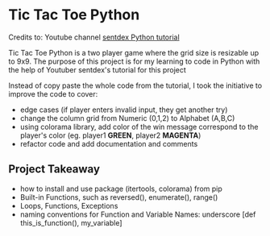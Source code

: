 # Tic Tac Toe Python
Credits to: Youtube channel [sentdex Python tutorial](https://youtube.com/playlist?list=PLQVvvaa0QuDeAams7fkdcwOGBpGdHpXln)

Tic Tac Toe Python is a two player game where the grid size is resizable up to 9x9. The purpose of this project is for my learning to code in Python with the help of Youtuber sentdex's tutorial for this project

Instead of copy paste the whole code from the tutorial, I took the initiative to improve the code to cover:
* edge cases (if player enters invalid input, they get another try)
* change the column grid from Numeric (0,1,2) to Alphabet (A,B,C)
* using colorama library, add color of the win message correspond to the player's color (eg. player1 **GREEN**, player2 **MAGENTA**)
* refactor code and add documentation and comments

## Project Takeaway
* how to install and use package (itertools, colorama) from pip
* Built-in Functions, such as reversed(), enumerate(), range()
* Loops, Functions, Exceptions
* naming conventions for Function and Variable Names: underscore [def this_is_function(), my_variable]